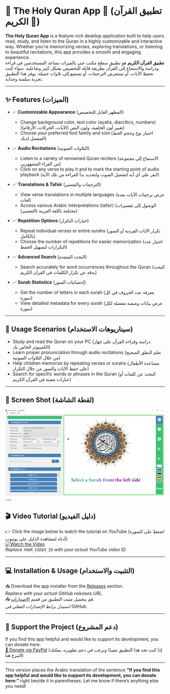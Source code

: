 # 📖 The Holy Quran App 🕌 (تطبيق القرآن الكريم 🕌)  

**The Holy Quran App** is a feature-rich desktop application built to help users read, study, and listen to the Quran in a highly customizable and interactive way. Whether you're memorizing verses, exploring translations, or listening to beautiful recitations, this app provides a smooth and engaging experience.  
**تطبيق القرآن الكريم** هو تطبيق سطح مكتب غني بالميزات يساعد المستخدمين في قراءة ودراسة والاستماع إلى القرآن بطريقة قابلة للتخصيص بشكل كبير وتفاعلية. سواء كنت تحفظ الآيات، أو تستعرض الترجمات، أو تستمع إلى تلاوات جميلة، يوفر هذا التطبيق تجربة سلسة وجذابة.

---

## ✨ Features (الميزات)  

- ✅ **Customizable Appearance** (المظهر القابل للتخصيص)  
  - Change background color, text color (ayahs, diacritics, numbers) (تغيير لون الخلفية، ولون النص (الآيات، الحركات، الأرقام))  
  - Choose your preferred font family and size (اختيار نوع وحجم الخط المفضل لديك)

- ✅ **Audio Recitations** (التلاوات الصوتية)  
  - Listen to a variety of renowned Quran reciters (الاستماع إلى مجموعة من القراء المشهورين)  
  - Click on any verse to play it and to mark the starting point of audio playback (انقر على أي آية لتشغيل الصوت ولتحديد بدأ القراءة من تلك الآية)  

- ✅ **Translations & Tafsir** (الترجمات والتفسير)  
  - View verse translations in multiple languages (عرض ترجمات الآيات بعدة لغات)  
  - Access various Arabic interpretations (tafsir) (الوصول إلى تفسيرات مختلفة باللغة العربية (التفسير))  

- ✅ **Repetition Options** (خيارات التكرار)  
  - Repeat individual verses or entire surahs (تكرار الآيات الفردية أو السور بالكامل)  
  - Choose the number of repetitions for easier memorization (اختيار عدد التكرارات لتسهيل الحفظ)

- ✅ **Advanced Search** (البحث المتقدم)  
  - Search accurately for word occurrences throughout the Quran (البحث بدقة عن تكرار الكلمات في القرآن الكريم)

- ✅ **Surah Statistics** (إحصائيات السور)  
  - Get the number of letters in each surah (معرفة عدد الحروف في كل سورة)  
  - View detailed metadata for every surah (عرض بيانات وصفية مفصلة لكل سورة)

---

## 🚀 Usage Scenarios (سيناريوهات الاستخدام)  

- Study and read the Quran on your PC (دراسة وقراءة القرآن على جهاز الكمبيوتر الخاص بك)  
- Learn proper pronunciation through audio recitations (تعلم النطق الصحيح من خلال التلاوات الصوتية)  
- Help children memorize by repeating verses or surahs (مساعدة الأطفال على حفظ الآيات والسور من خلال التكرار)  
- Search for specific words or phrases in the Quran (البحث عن كلمات أو عبارات معينة في القرآن الكريم)

---

## 📸 Screen Shot (لقطة الشاشة)  

<a>
  <img src="The%20Holy%20Quran%20v_1.0.png" alt="The Holy Quran App" width="600" />
</a>
---

## 🎬 Video Tutorial (دليل الفيديو)  

👉 Click the image below to watch the tutorial on YouTube (اضغط على الصورة أدناه لمشاهدة الدليل على يوتيوب)  
[![Watch the Video](https://img.youtube.com/vi/YOUR_VIDEO_ID/0.jpg)](https://www.youtube.com/watch?v=YOUR_VIDEO_ID)  
*Replace `YOUR_VIDEO_ID` with your actual YouTube video ID*  

---

## 💻 Installation & Usage (التثبيت والاستخدام)  

📥 Download the app installer from the [Releases](https://github.com/your-repo/releases) section.  
*Replace with your actual GitHub releases URL.*  
📥 قم بتحميل مثبت التطبيق من قسم [الإصدارات](https://github.com/your-repo/releases).  
*استبدل برابط الإصدارات الفعلي في GitHub.*

---

## 🤝 Support the Project (دعم المشروع)  

If you find this app helpful and would like to support its development, you can donate here:  
[💖 Donate via PayPal](https://www.paypal.com/paypalme/imadrizk) (إذا كنت تجد هذا التطبيق مفيدًا وترغب في دعم تطويره، يمكنك التبرع هنا)

---

This version places the Arabic translation of the sentence **"If you find this app helpful and would like to support its development, you can donate here:"** right beside it in parentheses. Let me know if there’s anything else you need!
